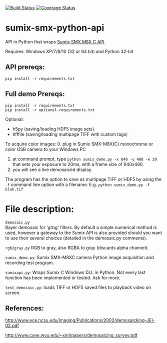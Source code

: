 [![Build Status](https://travis-ci.org/scivision/sumix-smx-python-api.svg?branch=master)](https://travis-ci.org/scivision/sumix-smx-python-api)
[![Coverage Status](https://coveralls.io/repos/scivision/sumix-smx-python-api/badge.svg)](https://coveralls.io/r/scivision/sumix-smx-python-api)

# sumix-smx-python-api
API in Python that wraps [Sumix SMX M8X  C API](http://www.sumix.com/cameras/downloads.shtml).

Requires: Windows XP/7/8/10 (32 or 64 bit) and Python 32-bit

API prereqs: 
------------
```
pip install -r requirements.txt
```

Full demo Prereqs:
------------------
```
pip install -r requirements.txt
pip install -r optional-requirements.txt
```

Optional:
* h5py (saving/loading HDF5 image sets).
* tifffile (saving/loading multipage TIFF with custom tags)

To acquire color images:
  0. plug in Sumix SMX-M8X(C) monochrome or color USB camera to your Windows PC
  1. at command prompt, type ```python sumix_demo.py -x 640 -y 480 -e 20``` that sets your exposure to 20ms, with a frame size of 640x480.
  2. you will see a live demosaiced display.

The program has the option to save as multipage TIFF or HDF5 by using the ```-f``` command line option with a filename. E.g. ```python sumix_demo.py -f blah.tif```

File description:
=================
``` demosaic.py ```  
Bayer demosaic for 'grbg' filters. 
By default a simple numerical method is used, however a gateway to the Sumix API is also provided should you want to use their several choices (detailed in the demosaic.py comments).

``` rgb2gray.py ```
RGB to gray, also RGBA to gray (discards alpha channel). 

``` sumix_demo.py ```: Sumix SMX-M8XC camera Python image acquisition and recording test program.

```sumixapi.py```: Wraps Sumix C Windows DLL in Python. Not every last function has been implemented or tested. Ask for more.

```test_demosaic.py```: loads TIFF or HDF5 saved files to playback video on screen.

References:
-----------
http://www.ece.ncsu.edu/imaging/Publications/2002/demosaicking-JEI-02.pdf

http://www.csee.wvu.edu/~xinl/papers/demosaicing_survey.pdf

